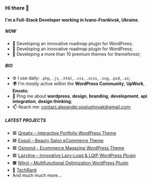 ### Hi there 👋

#### I'm a Full-Stack Developer working in Ivano-Frankivsk, Ukraine.

##### NOW

- 🧨 Developing an innovative roadmap plugin for WordPress;
- 🧨 Developing an innovative roadmap plugin for WordPress;
- 🍵 Developing a more than 10 premium themes for themeforest;

##### BIO

- ⚙️ I use daily: `.php`, `.js`, `.html`, `.css`, `.scss`, `.svg`, `.psd`, `.ai`;
- 🌍 I'm mostly active within the **WordPress Community**, **UpWork**, **Envato**;
- 💬 Ping me about **wordpress**, **design**, **branding**, **development**, **api integration**, **design thinking**;
- 📫 Reach me: [contact.alexander.poslushnyak@gmail.com](contact.alexander.poslushnyak@gmail.com);

##### LATEST PROJECTS
- 🟥 [Qreatix – Interactive Portfolio WordPress Theme](https://themeforest.net/item/qreatix-interactive-portfolio-wordpress-theme/31728964)
- 🟦 [Exquil – Beauty Salon eCommerce Theme](https://themeforest.net/item/exquil-beauty-salon-ecommerce-theme/34403948)
- 🟪 [Osmond - Ecommerce Magazine WordPress Theme](https://themeforest.net/item/osmond-ecommerce-magazine-wordpress-theme/34061026)
- 🟩 [Lazyline – Innovative Lazy-Load & LQIP WordPress Plugin](https://codecanyon.net/item/lazyline-innovative-lazyload-lqip-wordpress-plugin/35468345)
- 🟧 [Nitrol – Multifunctional Optimization WordPress Plugin](https://codecanyon.net/item/nitrol-multifunctional-optimization-wordpress-plugin/35825640)
- 🔵 [TechRank](https://www.techrank.io/)
- And much much more...
